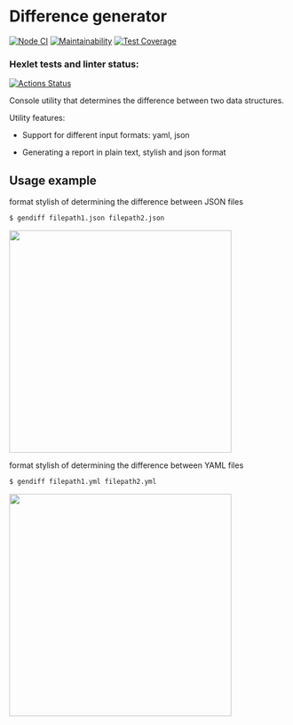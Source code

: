 # Difference generator
[![Node CI](https://github.com/superpuper32/frontend-project-lvl2/workflows/Node%20CI/badge.svg)](https://github.com/superpuper32/frontend-project-lvl2/actions)
[![Maintainability](https://api.codeclimate.com/v1/badges/744d0ce22e068d150fd3/maintainability)](https://codeclimate.com/github/superpuper32/frontend-project-lvl2/maintainability)
[![Test Coverage](https://api.codeclimate.com/v1/badges/744d0ce22e068d150fd3/test_coverage)](https://codeclimate.com/github/superpuper32/frontend-project-lvl2/test_coverage)

### Hexlet tests and linter status:
[![Actions Status](https://github.com/superpuper32/frontend-project-lvl2/workflows/hexlet-check/badge.svg)](https://github.com/superpuper32/frontend-project-lvl2/actions)

Console utility that determines the difference between two data structures.

Utility features:

* Support for different input formats: yaml, json

* Generating a report in plain text, stylish and json format

## Usage example

format stylish of determining the difference between JSON files

```sh
$ gendiff filepath1.json filepath2.json
```
<a href="https://asciinema.org/a/UfuLktGU3uq4b2gcdbpJj17Yl" target="_blank"><img src="https://asciinema.org/a/UfuLktGU3uq4b2gcdbpJj17Yl.svg" width="400px" /></a>

format stylish of determining the difference between YAML files

```sh
$ gendiff filepath1.yml filepath2.yml
```
<a href="https://asciinema.org/a/nqp7YMW071rLG12OfnN84xOAT" target="_blank"><img src="https://asciinema.org/a/nqp7YMW071rLG12OfnN84xOAT.svg" width="400px" /></a>
